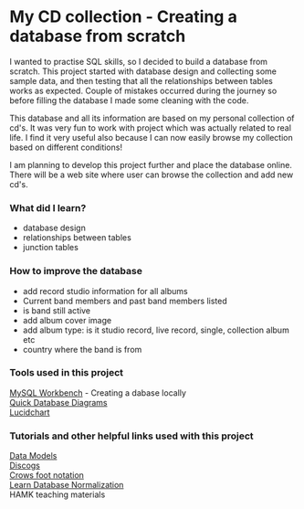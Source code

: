 # My CD collection - Creating a database from scratch

I wanted to practise SQL skills, so I decided to build a database from scratch. This project started with database design and collecting some sample data, and then testing that all the relationships between tables works as expected. Couple of mistakes occurred during the journey so before filling the database I made some cleaning with the code.  

This database and all its information are based on my personal collection of cd's. It was very fun to work with project which was actually related to real life. I find it very useful also because I can now easily browse my collection based on different conditions!  

I am planning to develop this project further and place the database online. There will be a web site where user can browse the collection and add new cd's.

### What did I learn? 
* database design
* relationships between tables
* junction tables

### How to improve the database
* add record studio information for all albums
* Current band members and past band members listed
* is band still active
* add album cover image
* add album type: is it studio record, live record, single, collection album etc
* country where the band is from


### Tools used in this project
[MySQL Workbench](https://www.mysql.com/products/workbench/) - Creating a dabase locally  
[Quick Database Diagrams]()  
[Lucidchart](https://www.lucidchart.com/)  

### Tutorials and other helpful links used with this project
[Data Models](https://databases.biz/data-models/)  
[Discogs](https://www.discogs.com/)  
[Crows foot notation](https://www.freecodecamp.org/news/crows-foot-notation-relationship-symbols-and-how-to-read-diagrams/)  
[Learn Database Normalization](https://www.youtube.com/watch?v=GFQaEYEc8_8)  
HAMK teaching materials
